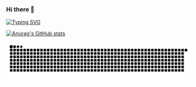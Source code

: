 ### Hi there 👋

[![Typing SVG](https://readme-typing-svg.herokuapp.com?font=Zhi+Mang+Xing&size=40&pause=1000&color=2300FF&background=35D6FF00&center=true&vCenter=true&width=800&height=100&lines=%E8%8B%A5%E5%86%8D%E8%AE%B8%E6%88%91%E5%B0%91%E5%B9%B4%E6%97%B6;%E4%B8%80%E4%B8%A4%E9%BB%84%E9%87%91%E4%B8%80%E4%B8%A4%E9%A3%8E)](https://git.io/typing-svg)

[![Anurag's GitHub stats](https://github-readme-stats.vercel.app/api?username=EnderAvaritia)](https://github.com/anuraghazra/github-readme-stats)

![](https://raw.githubusercontent.com/EnderAvaritia/EnderAvaritia/main/assets/github-contribution-grid-snake.svg)

<!--
**EnderAvaritia/EnderAvaritia** is a ✨ _special_ ✨ repository because its `README.md` (this file) appears on your GitHub profile.

Here are some ideas to get you started:

- 🔭 I’m currently working on ...
- 🌱 I’m currently learning ...
- 👯 I’m looking to collaborate on ...
- 🤔 I’m looking for help with ...
- 💬 Ask me about ...
- 📫 How to reach me: ...
- 😄 Pronouns: ...
- ⚡ Fun fact: ...
-->
